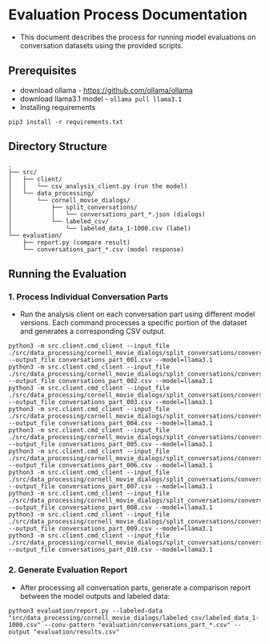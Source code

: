 # Evaluation Process Documentation
* This document describes the process for running model evaluations on conversation datasets using the provided scripts.


## Prerequisites
* download ollama - https://github.com/ollama/ollama
* download llama3.1 model - `ollama pull llama3.1`
* Installing requirements
```
pip3 install -r requirements.txt
```

## Directory Structure
```
.
├── src/
│   ├── client/
│   │   └── csv_analysis_client.py (run the model)
│   └── data_processing/
│       └── cornell_movie_dialogs/
│           ├── split_conversations/
│           │   └── conversations_part_*.json (dialogs)
│           └── labeled_csv/
│               └── labeled_data_1-1000.csv (label)
└── evaluation/
    ├── report.py (compare result)
    └── conversations_part_*.csv (model response)
```


## Running the Evaluation
### 1. Process Individual Conversation Parts
* Run the analysis client on each conversation part using different model versions. Each command processes a specific portion of the dataset and generates a corresponding CSV output.

```
python3 -m src.client.cmd_client --input_file ./src/data_processing/cornell_movie_dialogs/split_conversations/conversations_part_001.json --output_file conversations_part_001.csv --model=llama3.1  
python3 -m src.client.cmd_client --input_file ./src/data_processing/cornell_movie_dialogs/split_conversations/conversations_part_002.json --output_file conversations_part_002.csv --model=llama3.1  
python3 -m src.client.cmd_client --input_file ./src/data_processing/cornell_movie_dialogs/split_conversations/conversations_part_003.json --output_file conversations_part_003.csv --model=llama3.1  
python3 -m src.client.cmd_client --input_file ./src/data_processing/cornell_movie_dialogs/split_conversations/conversations_part_004.json --output_file conversations_part_004.csv --model=llama3.1 
python3 -m src.client.cmd_client --input_file ./src/data_processing/cornell_movie_dialogs/split_conversations/conversations_part_005.json --output_file conversations_part_005.csv --model=llama3.1 
python3 -m src.client.cmd_client --input_file ./src/data_processing/cornell_movie_dialogs/split_conversations/conversations_part_006.json --output_file conversations_part_006.csv --model=llama3.1 
python3 -m src.client.cmd_client --input_file ./src/data_processing/cornell_movie_dialogs/split_conversations/conversations_part_007.json --output_file conversations_part_007.csv --model=llama3.1 
python3 -m src.client.cmd_client --input_file ./src/data_processing/cornell_movie_dialogs/split_conversations/conversations_part_008.json --output_file conversations_part_008.csv --model=llama3.1
python3 -m src.client.cmd_client --input_file ./src/data_processing/cornell_movie_dialogs/split_conversations/conversations_part_009.json --output_file conversations_part_009.csv --model=llama3.1
python3 -m src.client.cmd_client --input_file ./src/data_processing/cornell_movie_dialogs/split_conversations/conversations_part_010.json --output_file conversations_part_010.csv --model=llama3.1
```

### 2. Generate Evaluation Report
* After processing all conversation parts, generate a comparison report between the model outputs and labeled data:
```
python3 evaluation/report.py --labeled-data "src/data_processing/cornell_movie_dialogs/labeled_csv/labeled_data_1-1000.csv" --conv-pattern "evaluation/conversations_part_*.csv" --output "evaluation/results.csv"
```